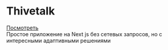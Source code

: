 # Thivetalk
[Посмотреть](https://kkdras.github.io/thivetalk/) \
Простое приложение на Next js без сетевых запросов, но с интересными адаптивными решениями

